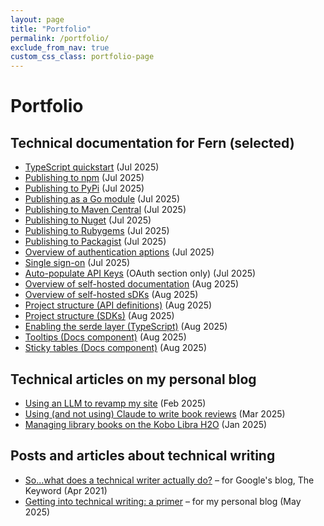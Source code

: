 ```yaml
---
layout: page
title: "Portfolio"
permalink: /portfolio/
exclude_from_nav: true
custom_css_class: portfolio-page
---
```


# Portfolio

## Technical documentation for Fern (selected)

* [TypeScript quickstart](https://buildwithfern.com/learn/sdks/generators/typescript/quickstart) (Jul 2025)
* [Publishing to npm](https://buildwithfern.com/learn/sdks/generators/typescript/publishing) (Jul 2025)
* [Publishing to PyPi](https://buildwithfern.com/learn/sdks/generators/python/publishing) (Jul 2025)
* [Publishing as a Go module](https://buildwithfern.com/learn/sdks/generators/go/publishing) (Jul 2025)
* [Publishing to Maven Central](https://buildwithfern.com/learn/sdks/generators/java/publishing) (Jul 2025)
* [Publishing to Nuget](https://buildwithfern.com/learn/sdks/generators/csharp/publishing) (Jul 2025)
* [Publishing to Rubygems](https://buildwithfern.com/learn/sdks/generators/ruby/publishing) (Jul 2025)
* [Publishing to Packagist](https://buildwithfern.com/learn/sdks/generators/php/publishing) (Jul 2025)
* [Overview of authentication aptions](https://buildwithfern.com/learn/docs/authentication/overview) (Jul 2025)
* [Single sign-on](https://buildwithfern.com/learn/docs/authentication/sso) (Jul 2025)
* [Auto-populate API Keys](https://buildwithfern.com/learn/docs/authentication/api-key-injection) (OAuth section only) (Jul 2025)
* [Overview of self-hosted documentation](https://buildwithfern.com/learn/docs/self-hosted/overview) (Aug 2025)
* [Overview of self-hosted sDKs](https://buildwithfern.com/learn/sdks/deep-dives/self-hosted) (Aug 2025)
* [Project structure (API definitions)](https://buildwithfern.com/learn/api-definitions/overview/project-structure) (Aug 2025)
* [Project structure (SDKs)](https://buildwithfern.com/learn/sdks/overview/project-structure) (Aug 2025)
* [Enabling the serde layer (TypeScript)](https://buildwithfern.com/learn/sdks/generators/typescript/serde-layer) (Aug 2025)
* [Tooltips (Docs component)](https://buildwithfern.com/learn/docs/writing-content/components/tooltips) (Aug 2025)
* [Sticky tables (Docs component)](https://buildwithfern.com/learn/docs/writing-content/components/sticky-tables) (Aug 2025)


## Technical articles on my personal blog

* [Using an LLM to revamp my site](https://devinlogan.org//2025/02/09/jekyll.html) (Feb 2025)
* [Using (and not using) Claude to write book reviews](https://devinlogan.org/2025/03/12/aiproofreader.html) (Mar 2025)
* [Managing library books on the Kobo Libra H2O](https://devinlogan.org/2025/01/10/librarykobo.html) (Jan 2025)

## Posts and articles about technical writing

* [So...what does a technical writer actually do?](https://blog.google/inside-google/life-at-google/sowhat-does-technical-writer-actually-do/) – for Google's blog, The Keyword (Apr 2021)
* [Getting into technical writing: a primer](https://devinlogan.org/2025/05/23/primer.html) – for my personal blog (May 2025)